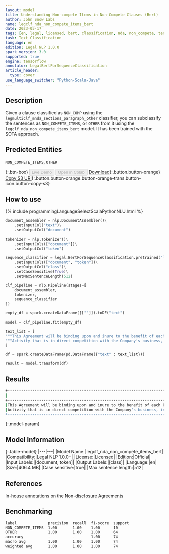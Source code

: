 ```yaml
---
layout: model
title: Understanding Non-compete Items in Non-Compete Clauses (Bert)
author: John Snow Labs
name: legclf_nda_non_compete_items_bert
date: 2023-05-17
tags: [en, legal, licensed, bert, classification, nda, non_compete, tensorflow]
task: Text Classification
language: en
edition: Legal NLP 1.0.0
spark_version: 3.0
supported: true
engine: tensorflow
annotator: LegalBertForSequenceClassification
article_header:
  type: cover
use_language_switcher: "Python-Scala-Java"
---
```


## Description

Given a clause classified as `NON_COMP` using the `legmulticlf_mnda_sections_paragraph_other` classifier, you can subclassify the sentences as `NON_COMPETE_ITEMS`, or `OTHER` from it using the `legclf_nda_non_compete_items_bert` model. It has been trained with the SOTA approach.

## Predicted Entities

`NON_COMPETE_ITEMS`, `OTHER`

{:.btn-box}
<button class="button button-orange" disabled>Live Demo</button>
<button class="button button-orange" disabled>Open in Colab</button>
[Download](https://s3.amazonaws.com/auxdata.johnsnowlabs.com/legal/models/legclf_nda_non_compete_items_bert_en_1.0.0_3.0_1684358961459.zip){:.button.button-orange}
[Copy S3 URI](s3://auxdata.johnsnowlabs.com/legal/models/legclf_nda_non_compete_items_bert_en_1.0.0_3.0_1684358961459.zip){:.button.button-orange.button-orange-trans.button-icon.button-copy-s3}

## How to use



<div class="tabs-box" markdown="1">
{% include programmingLanguageSelectScalaPythonNLU.html %}

```python
document_assembler = nlp.DocumentAssembler()\
    .setInputCol("text")\
    .setOutputCol("document")

tokenizer = nlp.Tokenizer()\
    .setInputCols(["document"])\
    .setOutputCol("token")

sequence_classifier = legal.BertForSequenceClassification.pretrained("legclf_nda_non_compete_items_bert", "en", "legal/models")\
    .setInputCols(["document", "token"])\
    .setOutputCol("class")\
    .setCaseSensitive(True)\
    .setMaxSentenceLength(512)

clf_pipeline = nlp.Pipeline(stages=[
    document_assembler, 
    tokenizer,
    sequence_classifier    
])

empty_df = spark.createDataFrame([['']]).toDF("text")

model = clf_pipeline.fit(empty_df)

text_list = [
"""This Agreement will be binding upon and inure to the benefit of each Party and its respective heirs, successors and assigns""",
"""Activity that is in direct competition with the Company's business, including but not limited to developing, marketing, or selling products or services that are similar to those of the Company."""
]

df = spark.createDataFrame(pd.DataFrame({"text" : text_list}))

result = model.transform(df)
```

</div>

## Results

```bash
+--------------------------------------------------------------------------------+-----------------+
|                                                                            text|            class|
+--------------------------------------------------------------------------------+-----------------+
|This Agreement will be binding upon and inure to the benefit of each Party an...|            OTHER|
|Activity that is in direct competition with the Company's business, including...|NON_COMPETE_ITEMS|
+--------------------------------------------------------------------------------+-----------------+
```

{:.model-param}
## Model Information

{:.table-model}
|---|---|
|Model Name:|legclf_nda_non_compete_items_bert|
|Compatibility:|Legal NLP 1.0.0+|
|License:|Licensed|
|Edition:|Official|
|Input Labels:|[document, token]|
|Output Labels:|[class]|
|Language:|en|
|Size:|406.4 MB|
|Case sensitive:|true|
|Max sentence length:|512|

## References

In-house annotations on the Non-disclosure Agreements

## Benchmarking

```bash
label              precision  recall  f1-score  support 
NON_COMPETE_ITEMS  1.00       1.00    1.00      10      
OTHER              1.00       1.00    1.00      64      
accuracy           -          -       1.00      74      
macro avg          1.00       1.00    1.00      74      
weighted avg       1.00       1.00    1.00      74  
```
